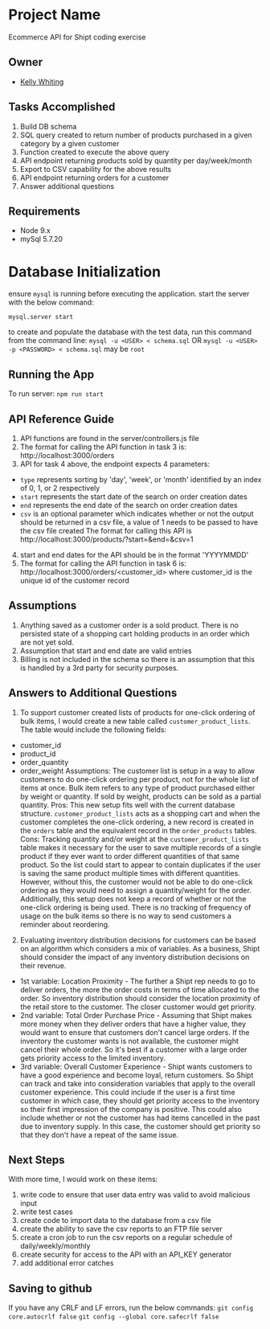 # Project Name

Ecommerce API for Shipt coding exercise

## Owner

- [Kelly Whiting](https://github.com/whithang)

## Tasks Accomplished

1. Build DB schema
2. SQL query created to return number of products purchased in a given category by a given customer
3. Function created to execute the above query
4. API endpoint returning products sold by quantity per day/week/month
5. Export to CSV capability for the above results
6. API endpoint returning orders for a customer
7. Answer additional questions

## Requirements

- Node 9.x
- mySql 5.7.20

# Database Initialization

ensure `mysql` is running before executing the application. start the server with the below command:

`mysql.server start`

to create and populate the database with the test data, run this command from the command line:
`mysql -u <USER> < schema.sql`
OR
`mysql -u <USER> -p <PASSWORD> < schema.sql`
<USER> may be `root`

## Running the App

To run server: `npm run start`

## API Reference Guide

1. API functions are found in the server/controllers.js file
2. The format for calling the API function in task 3 is: http://localhost:3000/orders
3. API for task 4 above, the endpoint expects 4 parameters:
- `type` represents sorting by 'day', 'week', or 'month' identified by an index of 0, 1, or 2 respectively
- `start` represents the start date of the search on order creation dates
- `end` represents the end date of the search on order creation dates
- `csv` is an optional parameter which indicates whether or not the output should be returned in a csv file, a value of 1 needs to be passed to have the csv file created
The format for calling this API is http://localhost:3000/products/<type>?start=<YYYYMMDD>&end=<YYYYMMDD>&csv=1
4. start and end dates for the API should be in the format 'YYYYMMDD'
5. The format for calling the API function in task 6 is: http://localhost:3000/orders/<customer_id> where customer_id is the unique id of the customer record

## Assumptions

1. Anything saved as a customer order is a sold product. There is no persisted state of a shopping cart holding products in an order which are not yet sold.
2. Assumption that start and end date are valid entries
3. Billing is not included in the schema so there is an assumption that this is handled by a 3rd party for security purposes.

## Answers to Additional Questions

1. To support customer created lists of products for one-click ordering of bulk items, I would create a new table called `customer_product_lists`. The table would include the following fields:
- customer_id
- product_id
- order_quantity
- order_weight
Assumptions: The customer list is setup in a way to allow customers to do one-click ordering per product, not for the whole list of items at once. Bulk item refers to any type of product purchased either by weight or quantity. If sold by weight, products can be sold as a partial quantity.
Pros: This new setup fits well with the current database structure. `customer_product_lists` acts as a shopping cart and when the customer completes the one-click ordering, a new record is created in the `orders` table and the equivalent record in the `order_products` tables.
Cons: Tracking quantity and/or weight at the `customer_product_lists` table makes it necessary for the user to save multiple records of a single product if they ever want to order different quantities of that same product. So the list could start to appear to contain duplicates if the user is saving the same product multiple times with different quantities. However, without this, the customer would not be able to do one-click ordering as they would need to assign a quantity/weight for the order. Additionally, this setup does not keep a record of whether or not the one-click ordering is being used. There is no tracking of frequency of usage on the bulk items so there is no way to send customers a reminder about reordering.

2. Evaluating inventory distribution decisions for customers can be based on an algorithm which considers a mix of variables. As a business, Shipt should consider the impact of any inventory distribution decisions on their revenue.
- 1st variable: Location Proximity - The further a Shipt rep needs to go to deliver orders, the more the order costs in terms of time allocated to the order. So inventory distribution should consider the location proximity of the retail store to the customer. The closer customer would get priority.
- 2nd variable: Total Order Purchase Price - Assuming that Shipt makes more money when they deliver orders that have a higher value, they would want to ensure that customers don't cancel large orders. If the inventory the customer wants is not available, the customer might cancel their whole order. So it's best if a customer with a large order gets priority access to the limited inventory.
- 3rd variable: Overall Customer Experience - Shipt wants customers to have a good experience and become loyal, return customers. So Shipt can track and take into consideration variables that apply to the overall customer experience. This could include if the user is a first time customer in which case, they should get priority access to the inventory so their first impression of the company is positive. This could also include whether or not the customer has had items cancelled in the past due to inventory supply. In this case, the customer should get priority so that they don't have a repeat of the same issue.

## Next Steps

With more time, I would work on these items:
1. write code to ensure that user data entry was valid to avoid malicious input
2. write test cases
3. create code to import data to the database from a csv file
4. create the ability to save the csv reports to an FTP file server
5. create a cron job to run the csv reports on a regular schedule of daily/weekly/monthly
6. create security for access to the API with an API_KEY generator
7. add additional error catches

## Saving to github
If you have any CRLF and LF errors, run the below commands:
`git config core.autocrlf false`
`git config --global core.safecrlf false`
